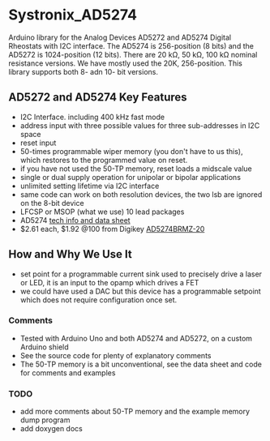 # Systronix_AD5274
Arduino library for the Analog Devices AD5272 and AD5274 Digital Rheostats with I2C interface.
The AD5274 is 256-position (8 bits) and the AD5272 is 1024-position (12 bits).
There are 20 kΩ, 50 kΩ, 100 kΩ nominal resistance versions. We have mostly used the 20K, 256-position.
This library supports both 8- adn 10- bit versions.

## AD5272 and AD5274 Key Features
 - I2C Interface. including 400 kHz fast mode
 - address input with three possible values for three sub-addresses in I2C space
 - reset input
 - 50-times programmable wiper memory (you don't have to us this), which restores to the programmed value on reset.
 - if you have not used the 50-TP memory, reset loads a midscale value
 - single or dual supply operation for unipolar or bipolar applications
 - unlimited setting lifetime via I2C interface
 - same code can work on both resolution devices, the two lsb are ignored on the 8-bit device
 - LFCSP or MSOP (what we use) 10 lead packages
 - AD5274 [tech info and data sheet](http://www.analog.com/en/products/digital-to-analog-converters/digital-potentiometers/ad5274.html)
 - $2.61 each, $1.92 @100 from Digikey [AD5274BRMZ-20](http://www.digikey.com/product-detail/en/analog-devices-inc/AD5274BRMZ-20/AD5274BRMZ-20-ND/2237574)

## How and Why We Use It
 - set point for a programmable current sink used to precisely drive a laser or LED, it is an input to the opamp which drives a FET
 - we could have used a DAC but this device has a programmable setpoint which does not require configuration once set.

### Comments
 - Tested with Arduino Uno and both AD5274 and AD5272, on a custom Arduino shield
 - See the source code for plenty of explanatory comments
 - The 50-TP memory is a bit unconventional, see the data sheet and code for comments and examples

### TODO
 - add more comments about 50-TP memory and the example memory dump program
 - add doxygen docs
